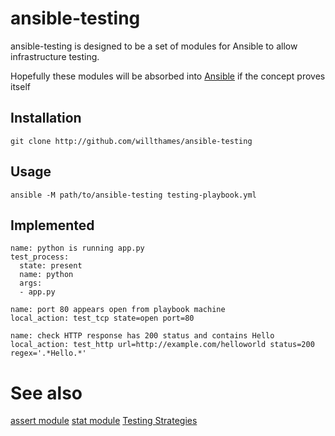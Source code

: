 # ansible-testing

ansible-testing is designed to be a set of modules for Ansible to allow 
infrastructure testing. 

Hopefully these modules will be absorbed into [Ansible](http://github.com/ansible/ansible)
if the concept proves itself

## Installation

```
git clone http://github.com/willthames/ansible-testing
```

## Usage
```
ansible -M path/to/ansible-testing testing-playbook.yml
```

## Implemented

```
name: python is running app.py
test_process:
  state: present
  name: python
  args:
  - app.py

name: port 80 appears open from playbook machine
local_action: test_tcp state=open port=80

name: check HTTP response has 200 status and contains Hello
local_action: test_http url=http://example.com/helloworld status=200 regex='.*Hello.*'

```

# See also

[assert module](http://docs.ansible.com/assert_module.html)
[stat module](http://docs.ansible.com/stat_module.html)
[Testing Strategies](http://docs.ansible.com/test_strategies.html)
